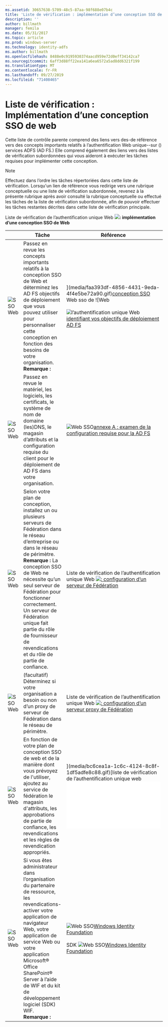 ```yaml
---
ms.assetid: 30657638-5709-48c5-87aa-98f688e07b4c
title: 'Liste de vérification : implémentation d’une conception SSO de Web'
description: ''
author: billmath
manager: femila
ms.date: 05/31/2017
ms.topic: article
ms.prod: windows-server
ms.technology: identity-adfs
ms.author: billmath
ms.openlocfilehash: 8488e0c9195930374aacd959e72d0eff34142ca7
ms.sourcegitcommit: 6aff3d88ff22ea141a6ea6572a5ad8dd6321f199
ms.translationtype: MT
ms.contentlocale: fr-FR
ms.lasthandoff: 09/27/2019
ms.locfileid: "71408465"
---
```

# <a name="checklist-implementing-a-web-sso-design"></a>Liste de vérification : Implémentation d’une conception SSO de web

Cette liste de contrôle parente comprend des liens vers des\-de référence vers des concepts importants relatifs à l’authentification Web unique\-\-sur \(\) services ADFS \(AD FS.\) Elle comprend également des liens vers des listes de vérification subordonnées qui vous aideront à exécuter les tâches requises pour implémenter cette conception.  
  
> [!NOTE]  
> Effectuez dans l’ordre les tâches répertoriées dans cette liste de vérification. Lorsqu'un lien de référence vous redirige vers une rubrique conceptuelle ou une liste de vérification subordonnée, revenez à la présente rubrique après avoir consulté la rubrique conceptuelle ou effectué les tâches de la liste de vérification subordonnée, afin de pouvoir effectuer les tâches restantes décrites dans cette liste de vérification principale.  
  
Liste de vérification de l’authentification unique Web ![](media/2b05dce3-938f-4168-9b8f-1f4398cbdb9b.gif)**: implémentation d’une conception SSO de Web**  
  
||Tâche|Référence|  
|-|--------|-------------|  
|![SSO Web](media/icon_checkboxo.gif)|Passez en revue les concepts importants relatifs à la conception SSO de Web et déterminez les AD FS objectifs de déploiement que vous pouvez utiliser pour personnaliser cette conception en fonction des besoins de votre organisation. **Remarque :**|](media/faa393df-4856-4431-9eda-4f4e5be72a90.gif)[conception SSO](https://technet.microsoft.com/library/dd807033.aspx) Web sso de ![Web<br /><br />![l’authentification unique Web](media/faa393df-4856-4431-9eda-4f4e5be72a90.gif)[identifiant vos objectifs de déploiement AD FS](https://technet.microsoft.com/library/dd807053.aspx)|  
|![SSO Web](media/icon_checkboxo.gif)|Passez en revue le matériel, les logiciels, les certificats, le système de nom de domaine \(les\)DNS, le magasin d’attributs et la configuration requise du client pour le déploiement de AD FS dans votre organisation.|![Web SSO](media/faa393df-4856-4431-9eda-4f4e5be72a90.gif)[annexe A : examen de la configuration requise pour la AD FS](https://technet.microsoft.com/library/ff678034.aspx)|  
|![SSO Web](media/icon_checkboxo.gif)|Selon votre plan de conception, installez un ou plusieurs serveurs de Fédération dans le réseau d’entreprise ou dans le réseau de périmètre. **Remarque :** La conception SSO de Web ne nécessite qu’un seul serveur de Fédération pour fonctionner correctement. Un serveur de Fédération unique fait partie du rôle de fournisseur de revendications et du rôle de partie de confiance.|Liste de vérification de l’authentification unique Web ![](media/bc6cea1a-1c6c-4124-8c8f-1df5adfe8c88.gif)[: configuration d’un serveur de Fédération](Checklist--Setting-Up-a-Federation-Server.md)|  
|![SSO Web](media/icon_checkboxo.gif)|\(facultatif\) Déterminez si votre organisation a besoin ou non d’un proxy de serveur de Fédération dans le réseau de périmètre.|Liste de vérification de l’authentification unique Web ![](media/bc6cea1a-1c6c-4124-8c8f-1df5adfe8c88.gif)[: configuration d’un serveur proxy de Fédération](Checklist--Setting-Up-a-Federation-Server-Proxy.md)|  
|![SSO Web](media/icon_checkboxo.gif)|En fonction de votre plan de conception SSO de web et de la manière dont vous prévoyez de l'utiliser, ajoutez au service de fédération le magasin d'attributs, les approbations de partie de confiance, les revendications et les règles de revendication appropriés.|](media/bc6cea1a-1c6c-4124-8c8f-1df5adfe8c88.gif)[liste de vérification de l’authentification unique web ![: configuration de l’organisation partenaire de compte](Checklist--Configuring-the-Account-Partner-Organization.md)|  
|![SSO Web](media/icon_checkboxo.gif)|Si vous êtes administrateur dans l’organisation du partenaire de ressource, les revendications\-activer votre application de navigateur Web, votre application de service Web ou votre application Microsoft® Office SharePoint® Server à l’aide de WIF et du kit de développement logiciel (SDK) WIF. **Remarque :**|![Web SSO](media/faa393df-4856-4431-9eda-4f4e5be72a90.gif)[Windows Identity Foundation](https://go.microsoft.com/fwlink/?LinkId=122266)<br /><br />SDK ![Web SSO](media/faa393df-4856-4431-9eda-4f4e5be72a90.gif)[Windows Identity Foundation](https://go.microsoft.com/fwlink/?LinkId=122266)| 
